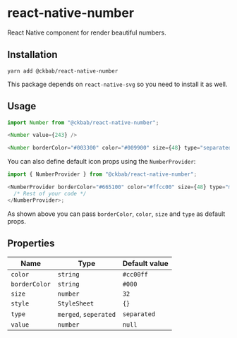 # react-native-number

React Native component for render beautiful numbers.

## Installation

```
yarn add @ckbab/react-native-number
```

This package depends on `react-native-svg` so you need to install it as well.

## Usage

```js
import Number from "@ckbab/react-native-number";

<Number value={243} />

<Number borderColor="#003300" color="#009900" size={48} type="separated" value={243} />
```

You can also define default icon props using the `NumberProvider`:

```js
import { NumberProvider } from "@ckbab/react-native-number";

<NumberProvider borderColor="#665100" color="#ffcc00" size={48} type="merged">
  /* Rest of your code */
</NumberProvider>;
```

As shown above you can pass `borderColor`, `color`, `size` and `type` as default props.

## Properties

| Name          | Type                  | Default value |
| ------------- | --------------------- | ------------- |
| `color`       | `string`              | `#cc00ff`     |
| `borderColor` | `string`              | `#000`        |
| `size`        | `number`              | `32`          |
| `style`       | `StyleSheet`          | `{}`          |
| `type`        | `merged`, `seperated` | `separated`   |
| `value`       | `number`              | `null`        |
